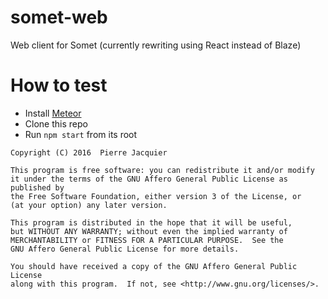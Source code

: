 # somet-web
Web client for Somet (currently rewriting using React instead of Blaze)

# How to test
- Install [Meteor](http://meteor.com)
- Clone this repo
- Run `npm start` from its root


```
Copyright (C) 2016  Pierre Jacquier

This program is free software: you can redistribute it and/or modify
it under the terms of the GNU Affero General Public License as published by
the Free Software Foundation, either version 3 of the License, or
(at your option) any later version.

This program is distributed in the hope that it will be useful,
but WITHOUT ANY WARRANTY; without even the implied warranty of
MERCHANTABILITY or FITNESS FOR A PARTICULAR PURPOSE.  See the
GNU Affero General Public License for more details.

You should have received a copy of the GNU Affero General Public License
along with this program.  If not, see <http://www.gnu.org/licenses/>.
```
